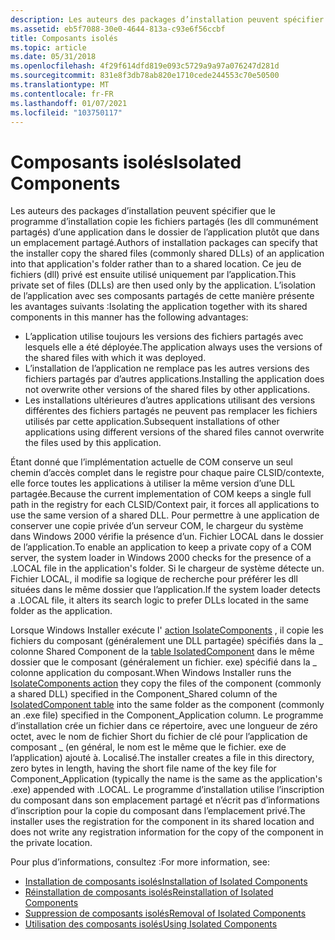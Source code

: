 ```yaml
---
description: Les auteurs des packages d’installation peuvent spécifier que le programme d’installation copie les fichiers partagés (les dll communément partagés) d’une application dans le dossier de l’application plutôt que dans un emplacement partagé.
ms.assetid: eb5f7088-30e0-4644-813a-c93e6f56ccbf
title: Composants isolés
ms.topic: article
ms.date: 05/31/2018
ms.openlocfilehash: 4f29f614dfd819e093c5729a9a97a076247d281d
ms.sourcegitcommit: 831e8f3db78ab820e1710cede244553c70e50500
ms.translationtype: MT
ms.contentlocale: fr-FR
ms.lasthandoff: 01/07/2021
ms.locfileid: "103750117"
---
```

# <a name="isolated-components"></a><span data-ttu-id="5dc70-103">Composants isolés</span><span class="sxs-lookup"><span data-stu-id="5dc70-103">Isolated Components</span></span>

<span data-ttu-id="5dc70-104">Les auteurs des packages d’installation peuvent spécifier que le programme d’installation copie les fichiers partagés (les dll communément partagés) d’une application dans le dossier de l’application plutôt que dans un emplacement partagé.</span><span class="sxs-lookup"><span data-stu-id="5dc70-104">Authors of installation packages can specify that the installer copy the shared files (commonly shared DLLs) of an application into that application's folder rather than to a shared location.</span></span> <span data-ttu-id="5dc70-105">Ce jeu de fichiers (dll) privé est ensuite utilisé uniquement par l’application.</span><span class="sxs-lookup"><span data-stu-id="5dc70-105">This private set of files (DLLs) are then used only by the application.</span></span> <span data-ttu-id="5dc70-106">L’isolation de l’application avec ses composants partagés de cette manière présente les avantages suivants :</span><span class="sxs-lookup"><span data-stu-id="5dc70-106">Isolating the application together with its shared components in this manner has the following advantages:</span></span>

-   <span data-ttu-id="5dc70-107">L’application utilise toujours les versions des fichiers partagés avec lesquels elle a été déployée.</span><span class="sxs-lookup"><span data-stu-id="5dc70-107">The application always uses the versions of the shared files with which it was deployed.</span></span>
-   <span data-ttu-id="5dc70-108">L’installation de l’application ne remplace pas les autres versions des fichiers partagés par d’autres applications.</span><span class="sxs-lookup"><span data-stu-id="5dc70-108">Installing the application does not overwrite other versions of the shared files by other applications.</span></span>
-   <span data-ttu-id="5dc70-109">Les installations ultérieures d’autres applications utilisant des versions différentes des fichiers partagés ne peuvent pas remplacer les fichiers utilisés par cette application.</span><span class="sxs-lookup"><span data-stu-id="5dc70-109">Subsequent installations of other applications using different versions of the shared files cannot overwrite the files used by this application.</span></span>

<span data-ttu-id="5dc70-110">Étant donné que l’implémentation actuelle de COM conserve un seul chemin d’accès complet dans le registre pour chaque paire CLSID/contexte, elle force toutes les applications à utiliser la même version d’une DLL partagée.</span><span class="sxs-lookup"><span data-stu-id="5dc70-110">Because the current implementation of COM keeps a single full path in the registry for each CLSID/Context pair, it forces all applications to use the same version of a shared DLL.</span></span> <span data-ttu-id="5dc70-111">Pour permettre à une application de conserver une copie privée d’un serveur COM, le chargeur du système dans Windows 2000 vérifie la présence d’un. Fichier LOCAL dans le dossier de l’application.</span><span class="sxs-lookup"><span data-stu-id="5dc70-111">To enable an application to keep a private copy of a COM server, the system loader in Windows 2000 checks for the presence of a .LOCAL file in the application's folder.</span></span> <span data-ttu-id="5dc70-112">Si le chargeur de système détecte un. Fichier LOCAL, il modifie sa logique de recherche pour préférer les dll situées dans le même dossier que l’application.</span><span class="sxs-lookup"><span data-stu-id="5dc70-112">If the system loader detects a .LOCAL file, it alters its search logic to prefer DLLs located in the same folder as the application.</span></span>

<span data-ttu-id="5dc70-113">Lorsque Windows Installer exécute l' [action IsolateComponents](isolatecomponents-action.md) , il copie les fichiers du composant (généralement une DLL partagée) spécifiés dans la \_ colonne Shared Component de la [table IsolatedComponent](isolatedcomponent-table.md) dans le même dossier que le composant (généralement un fichier. exe) spécifié dans la \_ colonne application du composant.</span><span class="sxs-lookup"><span data-stu-id="5dc70-113">When Windows Installer runs the [IsolateComponents action](isolatecomponents-action.md) they copy the files of the component (commonly a shared DLL) specified in the Component\_Shared column of the [IsolatedComponent table](isolatedcomponent-table.md) into the same folder as the component (commonly an .exe file) specified in the Component\_Application column.</span></span> <span data-ttu-id="5dc70-114">Le programme d’installation crée un fichier dans ce répertoire, avec une longueur de zéro octet, avec le nom de fichier Short du fichier de clé pour l’application de composant \_ (en général, le nom est le même que le fichier. exe de l’application) ajouté à. Localisé.</span><span class="sxs-lookup"><span data-stu-id="5dc70-114">The installer creates a file in this directory, zero bytes in length, having the short file name of the key file for Component\_Application (typically the name is the same as the application's .exe) appended with .LOCAL.</span></span> <span data-ttu-id="5dc70-115">Le programme d’installation utilise l’inscription du composant dans son emplacement partagé et n’écrit pas d’informations d’inscription pour la copie du composant dans l’emplacement privé.</span><span class="sxs-lookup"><span data-stu-id="5dc70-115">The installer uses the registration for the component in its shared location and does not write any registration information for the copy of the component in the private location.</span></span>

<span data-ttu-id="5dc70-116">Pour plus d’informations, consultez :</span><span class="sxs-lookup"><span data-stu-id="5dc70-116">For more information, see:</span></span>

-   [<span data-ttu-id="5dc70-117">Installation de composants isolés</span><span class="sxs-lookup"><span data-stu-id="5dc70-117">Installation of Isolated Components</span></span>](installation-of-isolated-components.md)
-   [<span data-ttu-id="5dc70-118">Réinstallation de composants isolés</span><span class="sxs-lookup"><span data-stu-id="5dc70-118">Reinstallation of Isolated Components</span></span>](reinstallation-of-isolated-components.md)
-   [<span data-ttu-id="5dc70-119">Suppression de composants isolés</span><span class="sxs-lookup"><span data-stu-id="5dc70-119">Removal of Isolated Components</span></span>](removal-of-isolated-components.md)
-   [<span data-ttu-id="5dc70-120">Utilisation des composants isolés</span><span class="sxs-lookup"><span data-stu-id="5dc70-120">Using Isolated Components</span></span>](using-isolated-components.md)

 

 



